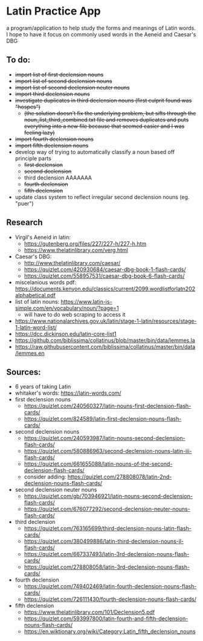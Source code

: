 # Latin Practice App

a program/application to help study the forms and meanings of Latin words. I hope to have it focus on commonly used words in the Aeneid and Caesar's DBG

## To do:
- ~~import list of first declension nouns~~
- ~~import list of second declension nouns~~
- ~~import list of second declension neuter nouns~~
- ~~import third declension nouns~~
- ~~investigate duplicates in third declension nouns (first culprit found was "hospes")~~
    - ~~(the solution doesn't fix the underlying problem, but sifts through the noun_list_third_combined.txt file and removes duplicates and puts everything into a new file because that seemed easier and I was feeling lazy)~~
- ~~import fourth declension nouns~~
- ~~import fifth declension nouns~~
- develop way of trying to automatically classify a noun based off principle parts
    - ~~first declension~~
    - ~~second declension~~
    - third declension AAAAAAA
    - ~~fourth declension~~
    - ~~fifth  declension~~
- update class system to reflect irregular second declension nouns (eg. "puer") 

## Research
- Virgil's Aeneid in latin: 
    - https://gutenberg.org/files/227/227-h/227-h.htm
    - https://www.thelatinlibrary.com/verg.html
- Caesar's DBG:
    - http://www.thelatinlibrary.com/caesar/
    - https://quizlet.com/420930684/caesar-dbg-book-1-flash-cards/
    - https://quizlet.com/558957531/caesar-dbg-book-6-flash-cards/
- miscelanious words pdf: https://documents.kenyon.edu/classics/current/2099.wordlistforlatn202alphabetical.pdf
- list of latin nouns: https://www.latin-is-simple.com/en/vocabulary/noun/?page=1
    - will have to do web scraping to access it
- https://www.nationalarchives.gov.uk/latin/stage-1-latin/resources/stage-1-latin-word-list/
- https://dcc.dickinson.edu/latin-core-list1
- https://github.com/biblissima/collatinus/blob/master/bin/data/lemmes.la
- https://raw.githubusercontent.com/biblissima/collatinus/master/bin/data/lemmes.en


## Sources:
- 6 years of taking Latin
- whitaker's words: https://latin-words.com/
- first declension nouns
    - https://quizlet.com/240560327/latin-nouns-first-declension-flash-cards/
    - https://quizlet.com/824589/latin-first-declension-nouns-flash-cards/
- second declension nouns
    - https://quizlet.com/240593987/latin-nouns-second-declension-flash-cards/
    - https://quizlet.com/580886963/second-declension-nouns-latin-iii-flash-cards/
    - https://quizlet.com/661655088/latin-nouns-of-the-second-declension-flash-cards/
    - consider adding: https://quizlet.com/278808078/latin-2nd-declension-nouns-flash-cards/
- second declension neuter nouns
    - https://quizlet.com/gb/703946921/latin-nouns-second-declension-flash-cards/
    - https://quizlet.com/676077292/second-declension-neuter-nouns-flash-cards/
- third declension
    - https://quizlet.com/763165699/third-declension-nouns-latin-flash-cards/
    - https://quizlet.com/380499886/latin-third-declension-nouns-jl-flash-cards/
    - https://quizlet.com/667337493/latin-3rd-declension-nouns-flash-cards/
    - https://quizlet.com/278808058/latin-3rd-declension-nouns-flash-cards/
- fourth declension
    - https://quizlet.com/749402469/latin-fourth-declension-nouns-flash-cards/
    - https://quizlet.com/726111430/fourth-declension-nouns-flash-cards/
- fifth declension
    - https://www.thelatinlibrary.com/101/Declension5.pdf
    - https://quizlet.com/593997800/latin-fourth-and-fifth-declension-nouns-flash-cards/
    - https://en.wiktionary.org/wiki/Category:Latin_fifth_declension_nouns
